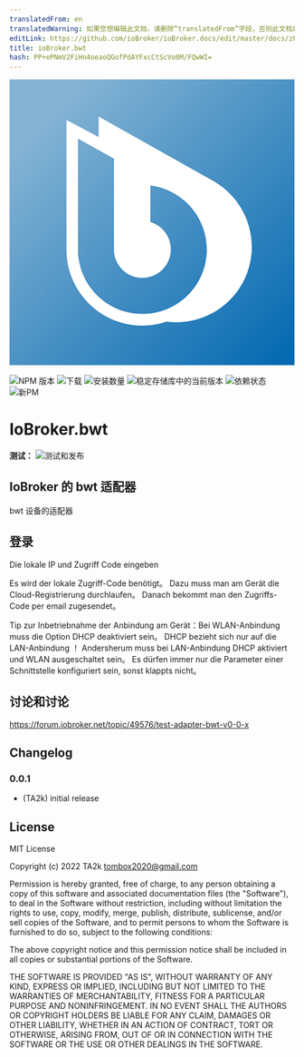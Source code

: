 ```yaml
---
translatedFrom: en
translatedWarning: 如果您想编辑此文档，请删除“translatedFrom”字段，否则此文档将再次自动翻译
editLink: https://github.com/ioBroker/ioBroker.docs/edit/master/docs/zh-cn/adapterref/iobroker.bwt/README.md
title: ioBroker.bwt
hash: PP+ePNmV2FiHn4oeaoQGofPdAYFxcCtScVo0M/FQwWI=
---
```

![标识](../../../en/adapterref/iobroker.bwt/admin/bwt.png)

![NPM 版本](https://img.shields.io/npm/v/iobroker.bwt.svg)
![下载](https://img.shields.io/npm/dm/iobroker.bwt.svg)
![安装数量](https://iobroker.live/badges/bwt-installed.svg)
![稳定存储库中的当前版本](https://iobroker.live/badges/bwt-stable.svg)
![依赖状态](https://img.shields.io/david/TA2k/iobroker.bwt.svg)
![新PM](https://nodei.co/npm/iobroker.bwt.png?downloads=true)

# IoBroker.bwt
**测试：** ![测试和发布](https://github.com/TA2k/ioBroker.bwt/workflows/Test%20and%20Release/badge.svg)

## IoBroker 的 bwt 适配器
bwt 设备的适配器

## 登录
Die lokale IP und Zugriff Code eingeben

Es wird der lokale Zugriff-Code benötigt。 Dazu muss man am Gerät die Cloud-Registrierung durchlaufen。 Danach bekommt man den Zugriffs-Code per email zugesendet。

Tip zur Inbetriebnahme der Anbindung am Gerät：Bei WLAN-Anbindung muss die Option DHCP deaktiviert sein。 DHCP bezieht sich nur auf die LAN-Anbindung ！ Andersherum muss bei LAN-Anbindung DHCP aktiviert und WLAN ausgeschaltet sein。 Es dürfen immer nur die Parameter einer Schnittstelle konfiguriert sein, sonst klappts nicht。

## 讨论和讨论
<https://forum.iobroker.net/topic/49576/test-adapter-bwt-v0-0-x>

## Changelog

### 0.0.1
* (TA2k) initial release

## License
MIT License

Copyright (c) 2022 TA2k <tombox2020@gmail.com>

Permission is hereby granted, free of charge, to any person obtaining a copy
of this software and associated documentation files (the "Software"), to deal
in the Software without restriction, including without limitation the rights
to use, copy, modify, merge, publish, distribute, sublicense, and/or sell
copies of the Software, and to permit persons to whom the Software is
furnished to do so, subject to the following conditions:

The above copyright notice and this permission notice shall be included in all
copies or substantial portions of the Software.

THE SOFTWARE IS PROVIDED "AS IS", WITHOUT WARRANTY OF ANY KIND, EXPRESS OR
IMPLIED, INCLUDING BUT NOT LIMITED TO THE WARRANTIES OF MERCHANTABILITY,
FITNESS FOR A PARTICULAR PURPOSE AND NONINFRINGEMENT. IN NO EVENT SHALL THE
AUTHORS OR COPYRIGHT HOLDERS BE LIABLE FOR ANY CLAIM, DAMAGES OR OTHER
LIABILITY, WHETHER IN AN ACTION OF CONTRACT, TORT OR OTHERWISE, ARISING FROM,
OUT OF OR IN CONNECTION WITH THE SOFTWARE OR THE USE OR OTHER DEALINGS IN THE
SOFTWARE.